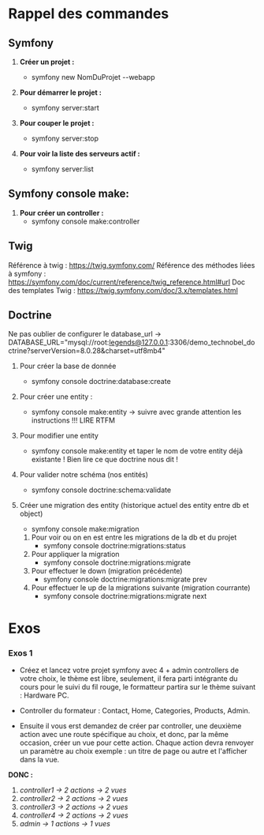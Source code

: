 # Rappel des commandes #

## Symfony ##
1. **Créer un projet :**
    - symfony new NomDuProjet --webapp

2. **Pour démarrer le projet :**
    - symfony server:start

3. **Pour couper le projet :**
    - symfony server:stop

4. **Pour voir la liste des serveurs actif :**
    - symfony server:list


## Symfony console make: ##
1. **Pour créer un controller :** 
    - symfony console make:controller


## Twig ##
Référence à twig : https://twig.symfony.com/
Référence des méthodes liées à symfony : https://symfony.com/doc/current/reference/twig_reference.html#url
Doc des templates Twig : https://twig.symfony.com/doc/3.x/templates.html

## Doctrine ##
Ne pas oublier de configurer le database_url -> 
DATABASE_URL="mysql://root:legends@127.0.0.1:3306/demo_technobel_doctrine?serverVersion=8.0.28&charset=utf8mb4"

1. Pour créer la base de donnée 
    - symfony console doctrine:database:create

2. Pour créer une entity : 
    - symfony console make:entity -> suivre avec grande attention les instructions !!! LIRE RTFM

3. Pour modifier une entity
    - symfony console make:entity et taper le nom de votre entity déjà existante ! Bien lire ce que doctrine nous dit !

4. Pour valider notre schéma (nos entités) 
    - symfony console doctrine:schema:validate

5. Créer une migration des entity (historique actuel des entity entre db et object)
    - symfony console make:migration
    1. Pour voir ou on en est entre les migrations de la db et du projet 
        - symfony console doctrine:migrations:status
    2. Pour appliquer la migration 
        - symfony console doctrine:migrations:migrate
    3. Pour effectuer le down (migration précédente)
        - symfony console doctrine:migrations:migrate prev
    4. Pour effectuer le up de la migrations suivante (migration courrante)
        - symfony console doctrine:migrations:migrate next

# Exos #
### Exos 1 ###
- Créez et lancez votre projet symfony avec 4 + admin controllers de votre choix, le thème est libre, seulement, il fera parti intégrante du 
cours pour le suivi du fil rouge, le formatteur partira sur le thème suivant : Hardware PC.

- Controller du formateur : Contact, Home, Categories, Products, Admin.

- Ensuite il vous erst demandez de créer par controller, une deuxième action avec une route spécifique au choix, et donc, par la même 
occasion, créer un vue pour cette action. Chaque action devra renvoyer un paramètre au choix exemple : un titre de page ou autre
et l'afficher dans la vue.

**DONC :**
1. *controller1 -> 2 actions -> 2 vues*
2. *controller2 -> 2 actions -> 2 vues*
3. *controller3 -> 2 actions -> 2 vues*
4. *controller4 -> 2 actions -> 2 vues*
5. *admin -> 1 actions -> 1 vues*